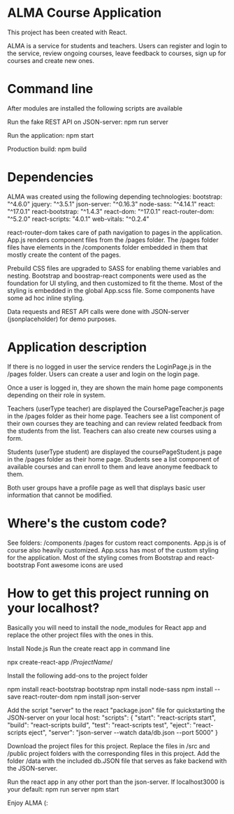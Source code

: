 # ALMA Course Application

This project has been created with React.

ALMA is a service for students and teachers. Users can register and login to the service, review ongoing courses, leave feedback to courses, sign up for courses and create new ones.

# Command line
After modules are installed the following scripts are available

Run the fake REST API on JSON-server:
npm run server

Run the application:
npm start

Production build:
npm build

# Dependencies
ALMA was created using the following depending technologies:
bootstrap: "^4.6.0"
jquery: "^3.5.1"
json-server: "^0.16.3"
node-sass: "^4.14.1"
react: "^17.0.1"
react-bootstrap: "^1.4.3"
react-dom: "^17.0.1"
react-router-dom: "^5.2.0"
react-scripts: "4.0.1"
web-vitals: "^0.2.4"

react-router-dom takes care of path navigation to pages in the application.
App.js renders component files from the /pages folder.
The /pages folder files have elements in the /components folder embedded in them that mostly create the content of the pages. 

Prebuild CSS files are upgraded to SASS for enabling theme variables and nesting.
Bootstrap and boostrap-react components were used as the foundation for UI styling, and then customized to fit the theme.
Most of the styling is embedded in the global App.scss file. Some components have some ad hoc inline styling.

Data requests and REST API calls were done with JSON-server (jsonplaceholder) for demo purposes.

# Application description

If there is no logged in user the service renders the LoginPage.js in the /pages folder.
Users can create a user and login on the login page.

Once a user is logged in, they are shown the main home page components depending on their role in system.

Teachers (userType teacher) are displayed the CoursePageTeacher.js page in the /pages folder as their home page.
Teachers see a list component of their own courses they are teaching and can review related feedback from the students from the list.
Teachers can also create new courses using a form.

Students (userType student) are displayed the coursePageStudent.js page in the /pages folder as their home page.
Students see a list component of available courses and can enroll to them and leave anonyme feedback to them.

Both user groups have a profile page as well that displays basic user information that cannot be modified. 

# Where's the custom code?
See folders:
/components
/pages
for custom react components.
App.js is of course also heavily customized.
App.scss has most of the custom styling for the application.
Most of the styling comes from Bootstrap and react-bootstrap
Font awesome icons are used

# How to get this project running on your localhost?

Basically you will need to install the node_modules for React app and replace the other project files with the ones in this.

Install Node.js 
Run the create react app in command line

npx create-react-app /*ProjectName*/

Install the following add-ons to the project folder

npm install react-bootstrap bootstrap
npm install node-sass
npm install --save react-router-dom
npm install json-server

Add the script "server" to the react "package.json" file for quickstarting the JSON-server on your local host:
"scripts": {
    "start": "react-scripts start",
    "build": "react-scripts build",
    "test": "react-scripts test",
    "eject": "react-scripts eject",
    "server": "json-server --watch data/db.json --port 5000"
}

Download the project files for this project. Replace the files in /src and /public project folders with the corresponding files in this project.
Add the folder /data with the included db.JSON file that serves as fake backend with the JSON-server.

Run the react app in any other port than the json-server. If localhost3000 is your default:
npm run server
npm start

Enjoy ALMA (:
